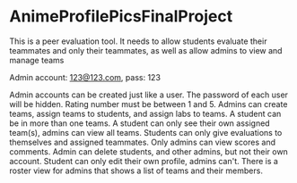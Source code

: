 # AnimeProfilePicsFinalProject
This is a peer evaluation tool. It needs to allow students evaluate their teammates and only their teammates, as well as allow admins to view and manage teams

Admin account: 123@123.com, pass: 123


Admin accounts can be created just like a user.
The password of each user will be hidden.
Rating number must be between 1 and 5.
Admins can create teams, assign teams to students, and assign labs to teams.
A student can be in more than one teams.
A student can only see their own assigned team(s), admins can view all teams.
Students can only give evaluations to themselves and assigned teammates.
Only admins can view scores and comments.
Admin can delete students, and other admins, but not their own account.
Student can only edit their own profile, admins can't.
There is a roster view for admins that shows a list of teams and their members.
